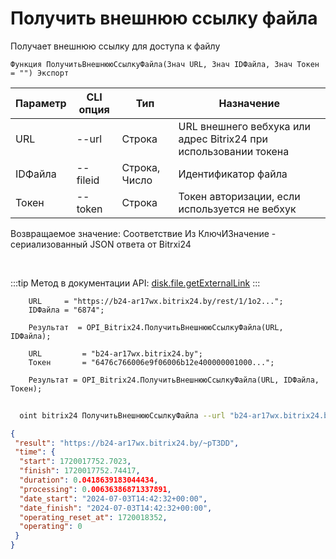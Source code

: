 ﻿---
sidebar_position: 5
---

# Получить внешнюю ссылку файла
 Получает внешнюю ссылку для доступа к файлу



`Функция ПолучитьВнешнююСсылкуФайла(Знач URL, Знач IDФайла, Знач Токен = "") Экспорт`

  | Параметр | CLI опция | Тип | Назначение |
  |-|-|-|-|
  | URL | --url | Строка | URL внешнего вебхука или адрес Bitrix24 при использовании токена |
  | IDФайла | --fileid | Строка, Число | Идентификатор файла |
  | Токен | --token | Строка | Токен авторизации, если используется не вебхук |

  
  Возвращаемое значение:   Соответствие Из КлючИЗначение - сериализованный JSON ответа от Bitrxi24

<br/>

:::tip
Метод в документации API: [disk.file.getExternalLink](https://dev.1c-bitrix.ru/rest_help/disk/file/disk_file_getexternallink.php)
:::
<br/>


```bsl title="Пример кода"
    URL     = "https://b24-ar17wx.bitrix24.by/rest/1/1o2...";
    IDФайла = "6874";

    Результат  = OPI_Bitrix24.ПолучитьВнешнююСсылкуФайла(URL, IDФайла);

    URL         = "b24-ar17wx.bitrix24.by";
    Токен       = "6476c766006e9f06006b12e400000001000...";

    Результат = OPI_Bitrix24.ПолучитьВнешнююСсылкуФайла(URL, IDФайла, Токен);
```



```sh title="Пример команды CLI"
    
  oint bitrix24 ПолучитьВнешнююСсылкуФайла --url "b24-ar17wx.bitrix24.by" --fileid "2484" --token "56898d66006e9f06006b12e400000001000..."

```

```json title="Результат"
{
 "result": "https://b24-ar17wx.bitrix24.by/~pT3DD",
 "time": {
  "start": 1720017752.7023,
  "finish": 1720017752.74417,
  "duration": 0.0418639183044434,
  "processing": 0.00636386871337891,
  "date_start": "2024-07-03T14:42:32+00:00",
  "date_finish": "2024-07-03T14:42:32+00:00",
  "operating_reset_at": 1720018352,
  "operating": 0
 }
}
```
